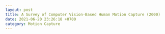 ```yaml
---
layout: post
title: A Survey of Computer Vision-Based Human Motion Capture (2000)
date: 2021-06-20 23:26:18 +0700
category: Motion Capture
---
```


